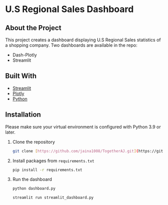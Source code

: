 # U.S Regional Sales Dashboard

## About the Project
This project creates a dashboard displaying U.S Regional Sales statistics of a shopping company.
Two dashboards are available in the repo:
* Dash-Plotly
* Streamlit

## Built With
- [Streamlit](https://streamlit.io/)
- [Plotly](https://plotly.com/)
- [Python](https://www.python.org/)

## Installation
Please make sure your virtual environment is configured with Python 3.9 or later.

1. Clone the repository
    ```sh
    git clone [https://github.com/jaina1008/TogetherAJ.git](https://github.com/jaina1008/Plotly_Dashboard.git)
    ```
2. Install packages from `requirements.txt`
    ```sh
    pip install -r requirements.txt
    ```
3. Run the dashboard
    ```sh
    python dashboard.py
    ```
    ```sh
    streamlit run streamlit_dashboard.py
    ```
